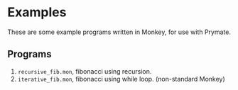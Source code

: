 # Examples

These are some example programs written in Monkey, for use with Prymate.

## Programs

1. `recursive_fib.mon`, fibonacci using recursion.
2. `iterative_fib.mon`, fibonacci using while loop. (non-standard Monkey)
